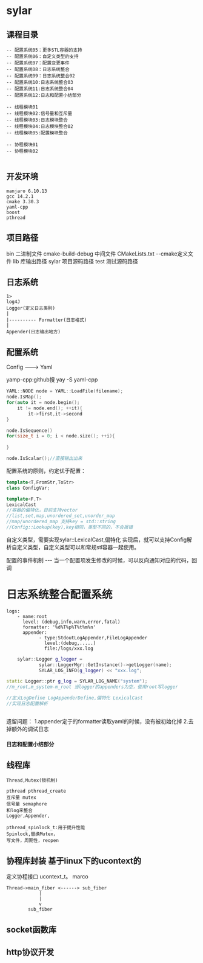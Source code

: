 # sylar

## 课程目录

```
-- 配置系统05：更多STL容器的支持
-- 配置系统06：自定义类型的支持
-- 配置系统07：配置变更事件
-- 配置系统08：日志系统整合
-- 配置系统09：日志系统整合02
-- 配置系统10:日志系统整合03
-- 配置系统11:日志系统整合04
-- 配置系统12:日志和配置小结部分

-- 线程模块01
-- 线程模块02:信号量和互斥量
-- 线程模块03:日志模块整合
-- 线程模块04:日志模块整合02
-- 线程模块05:配置模块整合

-- 协程模块01
-- 协程模块02


```



## 开发环境
```
manjaro 6.10.13
gcc 14.2.1
cmake 3.30.3
yaml-cpp
boost
pthread
```

## 项目路径

bin 二进制文件
cmake-build-debug 中间文件
CMakeLists.txt --cmake定义文件
lib 库输出路径
sylar 项目源码路径
test 测试源码路径

## 日志系统

```
1>
log4J
Logger(定义日志类别)
|
|---------- Formatter(日志格式)
|
Appender(日志输出地方)
```

## 配置系统

Config ---> Yaml

yamp-cpp:github搜 yay -S yaml-cpp

```cpp
YAML::NODE node = YAML::LoadFile(filename);
node.IsMap();
for(auto it = node.begin();
    it != node.end(); ++it){
        it->first,it->second
}

node.IsSequence()
for(size_t i = 0; i < node.size(); ++i){
    
}

node.IsScalar();//直接输出出来
```

配置系统的原则，约定优于配置：

```cpp
template<T,FromStr,ToStr>
class ConfigVar;

template<F,T>
LexicalCast
//容器的偏特化，目前支持vector
//list,set,map,unordered_set,unorder_map
//map/unordered_map 支持key = std::string
//Config::Lookup(key),key相同，类型不同的，不会报错
```
自定义类型，需要实现sylar::LexicalCast,偏特化
实现后，就可以支持Config解析自定义类型，自定义类型可以和常规stl容器一起使用。


配置的事件机制
--- 当一个配置项发生修改的时候，可以反向通知对应的代码，回调
# 日志系统整合配置系统
```
logs:
    - name:root
      level: (debug,info,warn,error,fatal)
      formatter: '%d%T%p%T%t%m%n'
      appender:
            - type:StdoutLogAppender,FileLogAppender
              level:(debug,.....)
              file:/logs/xxx.log
```

```cpp
    sylar::Logger g_logger = 
            sylar::LoggerMgr::GetInstance()->getLogger(name);
            SYLAR_LOG_INFO(g_logger) << "xxx.log";
```

```cpp
static Logger::ptr g_log = SYLAR_LOG_NAME("system");
//m_root,m_system-m_root 当logger的appenders为空，使用root写logger
```
```cpp
//定义LogDefine LogAppenderDefine,偏特化 LexicalCast
//实现日志配置解析
```

```cpp

```
遗留问题：
1.appender定于的formatter读取yaml的时候，没有被初始化掉
2.去掉额外的调试日志

#### 日志和配置小结部分

## 线程库
```
Thread,Mutex(锁机制)

pthread pthread_create
互斥量 mutex
信号量 semaphore
和log来整合
Logger,Appender,

pthread_spinlock_t:用于提升性能
Spinlock,替换Mutex，
写文件，周期性，reopen

```


## 协程库封装 基于linux下的ucontext的
定义协程接口
ucontext_t。
marco 

```
Thread->main_fiber <------> sub_fiber
            |
            |
            v
        sub_fiber
```

## socket函数库

## http协议开发




    